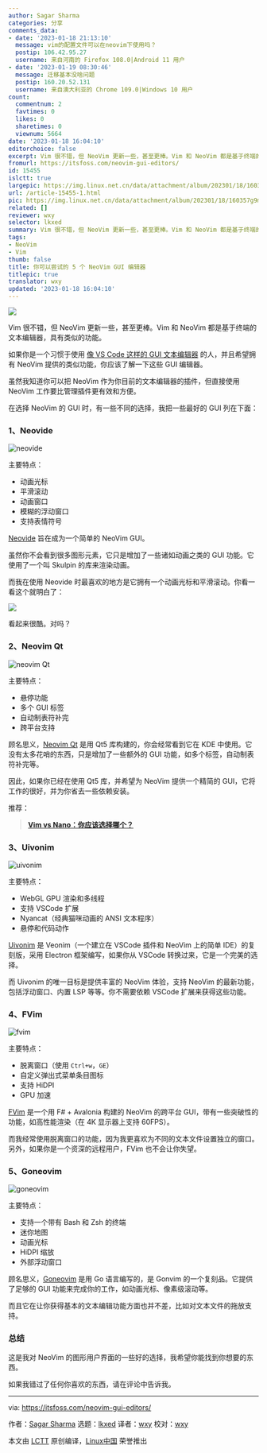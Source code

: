 ```yaml
---
author: Sagar Sharma
categories: 分享
comments_data:
- date: '2023-01-18 21:13:10'
  message: vim的配置文件可以在neovim下使用吗？
  postip: 106.42.95.27
  username: 来自河南的 Firefox 108.0|Android 11 用户
- date: '2023-01-19 08:30:46'
  message: 迁移基本没啥问题
  postip: 160.20.52.131
  username: 来自澳大利亚的 Chrome 109.0|Windows 10 用户
count:
  commentnum: 2
  favtimes: 0
  likes: 0
  sharetimes: 0
  viewnum: 5664
date: '2023-01-18 16:04:10'
editorchoice: false
excerpt: Vim 很不错，但 NeoVim 更新一些，甚至更棒。Vim 和 NeoVim 都是基于终端的文本编辑器，具有类似的功能。
fromurl: https://itsfoss.com/neovim-gui-editors/
id: 15455
islctt: true
largepic: https://img.linux.net.cn/data/attachment/album/202301/18/160357g9mrmohow8wm68iw.jpg
url: /article-15455-1.html
pic: https://img.linux.net.cn/data/attachment/album/202301/18/160357g9mrmohow8wm68iw.jpg.thumb.jpg
related: []
reviewer: wxy
selector: lkxed
summary: Vim 很不错，但 NeoVim 更新一些，甚至更棒。Vim 和 NeoVim 都是基于终端的文本编辑器，具有类似的功能。
tags:
- NeoVim
- Vim
thumb: false
title: 你可以尝试的 5 个 NeoVim GUI 编辑器
titlepic: true
translator: wxy
updated: '2023-01-18 16:04:10'
---
```


![](https://img.linux.net.cn/data/attachment/album/202301/18/160357g9mrmohow8wm68iw.jpg)


Vim 很不错，但 NeoVim 更新一些，甚至更棒。Vim 和 NeoVim 都是基于终端的文本编辑器，具有类似的功能。


如果你是一个习惯于使用 [像 VS Code 这样的 GUI 文本编辑器](https://itsfoss.com/best-modern-open-source-code-editors-for-linux/) 的人，并且希望拥有 NeoVim 提供的类似功能，你应该了解一下这些 GUI 编辑器。


虽然我知道你可以把 NeoVim 作为你目前的文本编辑器的插件，但直接使用 NeoVim 工作要比管理插件更有效和方便。


在选择 NeoVim 的 GUI 时，有一些不同的选择，我把一些最好的 GUI 列在下面：


### 1、Neovide


![neovide](https://img.linux.net.cn/data/attachment/album/202301/18/160410e3cbjtwt8vdjtwl3.png)


主要特点：


* 动画光标
* 平滑滚动
* 动画窗口
* 模糊的浮动窗口
* 支持表情符号


[Neovide](https://neovide.dev/index.html) 旨在成为一个简单的 NeoVim GUI。


虽然你不会看到很多图形元素，它只是增加了一些诸如动画之类的 GUI 功能。它使用了一个叫 Skulpin 的库来渲染动画。


而我在使用 Neovide 时最喜欢的地方是它拥有一个动画光标和平滑滚动。你看一看这个就明白了：


![](https://img.linux.net.cn/data/attachment/album/202301/18/160411ifjyjh6szjfh6pdj.gif)


看起来很酷。对吗？


### 2、Neovim Qt


![neovim Qt](https://img.linux.net.cn/data/attachment/album/202301/18/160411xjrkoowdoxvik8zk.png)


主要特点：


* 悬停功能
* 多个 GUI 标签
* 自动制表符补完
* 跨平台支持


顾名思义，[Neovim Qt](https://github.com/equalsraf/neovim-qt) 是用 Qt5 库构建的，你会经常看到它在 KDE 中使用。它没有太多花哨的东西，只是增加了一些额外的 GUI 功能，如多个标签，自动制表符补完等。


因此，如果你已经在使用 Qt5 库，并希望为 NeoVim 提供一个精简的 GUI，它将工作的很好，并为你省去一些依赖安装。


推荐：



> 
> **[Vim vs Nano：你应该选择哪个？](https://itsfoss.com/vim-vs-nano/)**
> 
> 
> 


### 3、Uivonim


![uivonim](https://img.linux.net.cn/data/attachment/album/202301/18/160411da8dxxdlajaazs8b.png)


主要特点：


* WebGL GPU 渲染和多线程
* 支持 VSCode 扩展
* Nyancat（经典猫咪动画的 ANSI 文本程序）
* 悬停和代码动作


[Uivonim](https://github.com/smolck/uivonim) 是 Veonim（一个建立在 VSCode 插件和 NeoVim 上的简单 IDE）的复刻版，采用 Electron 框架编写，如果你从 VSCode 转换过来，它是一个完美的选择。


而 Uivonim 的唯一目标是提供丰富的 NeoVim 体验，支持 NeoVim 的最新功能，包括浮动窗口、内置 LSP 等等。你不需要依赖 VSCode 扩展来获得这些功能。


### 4、FVim


![fvim](https://img.linux.net.cn/data/attachment/album/202301/18/160412dmymvb9muuuwuwrz.png)


主要特点：


* 脱离窗口（使用 `Ctrl+w`，`GE`）
* 自定义弹出式菜单条目图标
* 支持 HiDPI
* GPU 加速


[FVim](https://github.com/yatli/fvim) 是一个用 F# + Avalonia 构建的 NeoVim 的跨平台 GUI，带有一些突破性的功能，如高性能渲染（在 4K 显示器上支持 60FPS）。


而我经常使用脱离窗口的功能，因为我更喜欢为不同的文本文件设置独立的窗口。另外，如果你是一个资深的远程用户，FVim 也不会让你失望。


### 5、Goneovim


![goneovim](https://img.linux.net.cn/data/attachment/album/202301/18/160412alwmmfaallmsutbz.png)


主要特点：


* 支持一个带有 Bash 和 Zsh 的终端
* 迷你地图
* 动画光标
* HiDPI 缩放
* 外部浮动窗口


顾名思义，[Goneovim](https://github.com/akiyosi/goneovim) 是用 Go 语言编写的，是 Gonvim 的一个复刻品。它提供了足够的 GUI 功能来完成你的工作，如动画光标、像素级滚动等。


而且它在让你获得基本的文本编辑功能方面也并不差，比如对文本文件的拖放支持。


### 总结


这是我对 NeoVim 的图形用户界面的一些好的选择，我希望你能找到你想要的东西。


如果我错过了任何你喜欢的东西，请在评论中告诉我。




---


via: <https://itsfoss.com/neovim-gui-editors/>


作者：[Sagar Sharma](https://itsfoss.com/author/sagar/) 选题：[lkxed](https://github.com/lkxed) 译者：[wxy](https://github.com/wxy) 校对：[wxy](https://github.com/wxy)


本文由 [LCTT](https://github.com/LCTT/TranslateProject) 原创编译，[Linux中国](https://linux.cn/) 荣誉推出